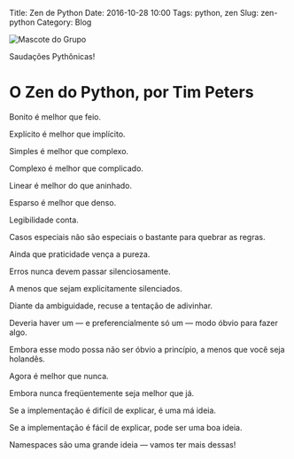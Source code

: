 Title: Zen de Python
Date: 2016-10-28 10:00
Tags: python, zen
Slug: zen-python
Category: Blog

![Mascote do Grupo]({filename}/images/pug-pb.png)

Saudações Pythônicas!


# O Zen do Python, por Tim Peters

Bonito é melhor que feio.

Explícito é melhor que implícito.

Simples é melhor que complexo.

Complexo é melhor que complicado.

Linear é melhor do que aninhado.

Esparso é melhor que denso.

Legibilidade conta.

Casos especiais não são especiais o bastante para quebrar as regras.

Ainda que praticidade vença a pureza.

Erros nunca devem passar silenciosamente.

A menos que sejam explicitamente silenciados.

Diante da ambiguidade, recuse a tentação de adivinhar.

Deveria haver um — e preferencialmente só um — modo óbvio para fazer algo.

Embora esse modo possa não ser óbvio a princípio, a menos que você seja holandês.

Agora é melhor que nunca.

Embora nunca freqüentemente seja melhor que já.

Se a implementação é difícil de explicar, é uma má ideia.

Se a implementação é fácil de explicar, pode ser uma boa ideia.

Namespaces são uma grande ideia — vamos ter mais dessas!

